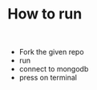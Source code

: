 <H1>
  How to run
</H1>
<br>
<ul>
  <li>Fork the given repo</li>
  <li>run <npm install></li>
  <li>connect to mongodb</li>
  <li>press <nodemon app> on terminal</li>
</ul>
